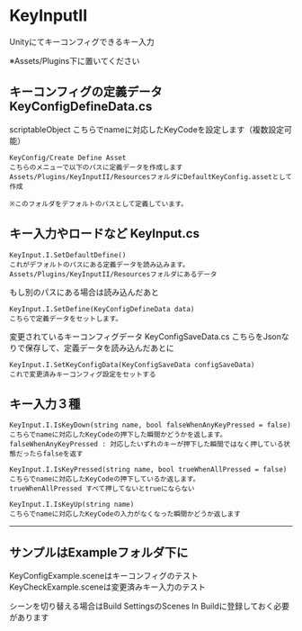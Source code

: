 # KeyInputII 
Unityにてキーコンフィグできるキー入力

※Assets/Plugins下に置いてください


## キーコンフィグの定義データ KeyConfigDefineData.cs
scriptableObject
こちらでnameに対応したKeyCodeを設定します（複数設定可能）
```
KeyConfig/Create Define Asset
こちらのメニューで以下のパスに定義データを作成します
Assets/Plugins/KeyInputII/ResourcesフォルダにDefaultKeyConfig.assetとして作成

※このフォルダをデフォルトのパスとして定義しています。
```


## キー入力やロードなど KeyInput.cs
 
```
KeyInput.I.SetDefaultDefine()
これがデフォルトのパスにある定義データを読み込みます。 
Assets/Plugins/KeyInputII/Resourcesフォルダにあるデータ
```

もし別のパスにある場合は読み込んだあと
```
KeyInput.I.SetDefine(KeyConfigDefineData data)
こちらで定義データをセットします。
```

変更されているキーコンフィグデータ KeyConfigSaveData.cs 
こちらをJsonなりで保存して、定義データを読み込んだあとに 
```
KeyInput.I.SetKeyConfigData(KeyConfigSaveData configSaveData)
これで変更済みキーコンフィグ設定をセットする
```

キー入力３種
----
```
KeyInput.I.IsKeyDown(string name, bool falseWhenAnyKeyPressed = false)
こちらでnameに対応したKeyCodeの押下した瞬間かどうかを返します。
falseWhenAnyKeyPressed : 対応したいずれのキーが押下した瞬間ではなく押している状態だったらfalseを返す
```

```
KeyInput.I.IsKeyPressed(string name, bool trueWhenAllPressed = false)
こちらでnameに対応したKeyCodeの押下しているか返します。
trueWhenAllPressed すべて押してないとtrueにならない
```

```
KeyInput.I.IsKeyUp(string name)
こちらでnameに対応したKeyCodeの入力がなくなった瞬間かどうか返します
```
----

## サンプルはExampleフォルダ下に
KeyConfigExample.sceneはキーコンフィグのテスト
KeyCheckExample.sceneは変更済みキー入力のテスト

シーンを切り替える場合はBuild SettingsのScenes In Buildに登録しておく必要があります

